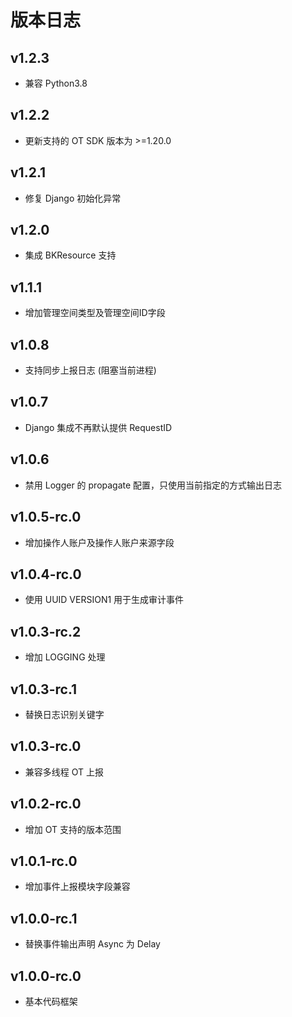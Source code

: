 # 版本日志

## v1.2.3

- 兼容 Python3.8

## v1.2.2

- 更新支持的 OT SDK 版本为 >=1.20.0

## v1.2.1

- 修复 Django 初始化异常

## v1.2.0

- 集成 BKResource 支持

## v1.1.1

- 增加管理空间类型及管理空间ID字段

## v1.0.8

- 支持同步上报日志 (阻塞当前进程)

## v1.0.7

- Django 集成不再默认提供 RequestID

## v1.0.6

- 禁用 Logger 的 propagate 配置，只使用当前指定的方式输出日志

## v1.0.5-rc.0

- 增加操作人账户及操作人账户来源字段

## v1.0.4-rc.0

- 使用 UUID VERSION1 用于生成审计事件

## v1.0.3-rc.2

- 增加 LOGGING 处理

## v1.0.3-rc.1

- 替换日志识别关键字

## v1.0.3-rc.0

- 兼容多线程 OT 上报

## v1.0.2-rc.0

- 增加 OT 支持的版本范围

## v1.0.1-rc.0

- 增加事件上报模块字段兼容

## v1.0.0-rc.1

- 替换事件输出声明 Async 为 Delay

## v1.0.0-rc.0

- 基本代码框架